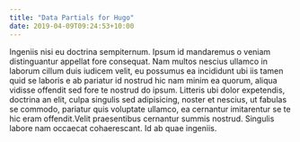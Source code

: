 ```yaml
---
title: "Data Partials for Hugo"
date: 2019-04-09T09:24:53+10:00
---
```


Ingeniis nisi eu doctrina sempiternum. Ipsum id mandaremus o veniam 
distinguantur appellat fore consequat. Nam multos nescius ullamco in laborum 
cillum duis iudicem velit, eu possumus ea incididunt ubi iis tamen quid se 
laboris e ab pariatur id nostrud hic nam minim ea quorum, aliqua vidisse 
offendit sed fore te nostrud do ipsum. Litteris ubi dolor expetendis, doctrina 
an elit, culpa singulis sed adipisicing, noster et nescius, ut fabulas se 
commodo, pariatur quis voluptate ullamco, ea cernantur imitarentur se te hic 
eram offendit.Velit praesentibus cernantur summis nostrud. Singulis labore nam 
occaecat cohaerescant. Id ab quae ingeniis.